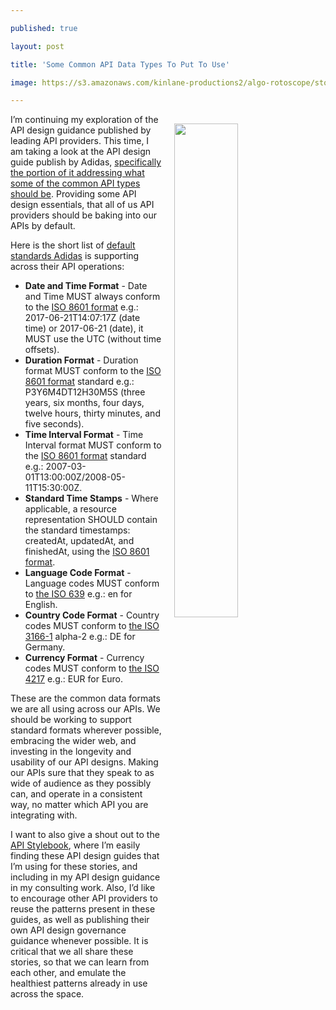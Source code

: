 ---
published: true
layout: post
title: 'Some Common API Data Types To Put To Use'
image: https://s3.amazonaws.com/kinlane-productions2/algo-rotoscope/stories/carryload_dali_three.jpg
---

<p><img src="https://s3.amazonaws.com/kinlane-productions2/algo-rotoscope/stories/carryload_dali_three.jpg" width="45%" align="right" style="padding: 15px;" />
<p>I’m continuing my exploration of the API design guidance published by leading API providers. This time, I am taking a look at the API design guide publish by Adidas, <a href="https://adidas-group.gitbooks.io/api-guidelines/content/application/common-data-types.html">specifically the portion of it addressing what some of the common API types should be</a>. Providing some API design essentials, that all of us API providers should be baking into our APIs by default.

<p>Here is the short list of <a href="https://adidas-group.gitbooks.io/api-guidelines/">default standards Adidas</a> is supporting across their API operations:

<ul>
  <li><strong>Date and Time Format</strong> - Date and Time MUST always conform to the <a href="https://en.wikipedia.org/wiki/ISO_8601">ISO 8601 format</a> e.g.: 2017-06-21T14:07:17Z (date time) or 2017-06-21 (date), it MUST use the UTC (without time offsets).</li>
  <li><strong>Duration Format</strong> - Duration format MUST conform to the <a href="https://en.wikipedia.org/wiki/ISO_8601">ISO 8601 format</a> standard e.g.: P3Y6M4DT12H30M5S (three years, six months, four days, twelve hours, thirty minutes, and five seconds).</li>
  <li><strong>Time Interval Format</strong> - Time Interval format MUST conform to the <a href="https://en.wikipedia.org/wiki/ISO_8601">ISO 8601 format</a> standard e.g.: 2007-03-01T13:00:00Z/2008-05-11T15:30:00Z.</li>
  <li><strong>Standard Time Stamps</strong> - Where applicable, a resource representation SHOULD contain the standard timestamps: createdAt, updatedAt, and finishedAt, using the <a href="https://en.wikipedia.org/wiki/ISO_8601">ISO 8601 format</a>.</li>
  <li><strong>Language Code Format</strong> - Language codes MUST conform to <a href="https://en.wikipedia.org/wiki/List_of_ISO_639-1_codes">the ISO 639</a> e.g.: en for English.</li>
  <li><strong>Country Code Format</strong> - Country codes MUST conform to <a href="https://en.wikipedia.org/wiki/ISO_3166-1_alpha-2">the ISO 3166-1</a> alpha-2 e.g.: DE for Germany.</li>
  <li><strong>Currency Format</strong> - Currency codes MUST conform to <a href="https://en.wikipedia.org/wiki/ISO_4217">the ISO 4217</a> e.g.: EUR for Euro.</li>
</ul>

<p>These are the common data formats we are all using across our APIs. We should be working to support standard formats wherever possible, embracing the wider web, and investing in the longevity and usability of our API designs. Making our APIs sure that they speak to as wide of audience as they possibly can, and operate in a consistent way, no matter which API you are integrating with.

<p>I want to also give a shout out to the <a href="http://apistylebook.com/">API Stylebook</a>, where I’m easily finding these API design guides that I’m using for these stories, and including in my API design guidance in my consulting work. Also, I’d like to encourage other API providers to reuse the patterns present in these guides, as well as publishing their own API design governance guidance whenever possible. It is critical that we all share these stories, so that we can learn from each other, and emulate the healthiest patterns already in use across the space.


